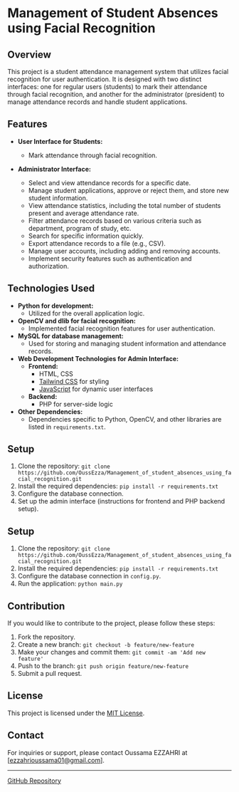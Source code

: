 # Management of Student Absences using Facial Recognition

## Overview
This project is a student attendance management system that utilizes facial recognition for user authentication. It is designed with two distinct interfaces: one for regular users (students) to mark their attendance through facial recognition, and another for the administrator (president) to manage attendance records and handle student applications.

## Features
- **User Interface for Students:**
  - Mark attendance through facial recognition.

- **Administrator Interface:**
  - Select and view attendance records for a specific date.
  - Manage student applications, approve or reject them, and store new student information.
  - View attendance statistics, including the total number of students present and average attendance rate.
  - Filter attendance records based on various criteria such as department, program of study, etc.
  - Search for specific information quickly.
  - Export attendance records to a file (e.g., CSV).
  - Manage user accounts, including adding and removing accounts.
  - Implement security features such as authentication and authorization.

## Technologies Used
- **Python for development:**
  - Utilized for the overall application logic.
- **OpenCV and dlib for facial recognition:**
  - Implemented facial recognition features for user authentication.
- **MySQL for database management:**
  - Used for storing and managing student information and attendance records.
- **Web Development Technologies for Admin Interface:**
  - **Frontend:**
    - HTML, CSS
    - [Tailwind CSS](https://tailwindcss.com/) for styling
    - [JavaScript](https://js.org/) for dynamic user interfaces
  - **Backend:**
    - PHP for server-side logic
- **Other Dependencies:**
  - Dependencies specific to Python, OpenCV, and other libraries are listed in `requirements.txt`.

## Setup
1. Clone the repository: `git clone https://github.com/OussEzza/Management_of_student_absences_using_facial_recognition.git`
2. Install the required dependencies: `pip install -r requirements.txt`
3. Configure the database connection.
4. Set up the admin interface (instructions for frontend and PHP backend setup).

## Setup
1. Clone the repository: `git clone https://github.com/OussEzza/Management_of_student_absences_using_facial_recognition.git`
2. Install the required dependencies: `pip install -r requirements.txt`
3. Configure the database connection in `config.py`.
4. Run the application: `python main.py`

## Contribution
If you would like to contribute to the project, please follow these steps:
1. Fork the repository.
2. Create a new branch: `git checkout -b feature/new-feature`
3. Make your changes and commit them: `git commit -am 'Add new feature'`
4. Push to the branch: `git push origin feature/new-feature`
5. Submit a pull request.

## License
This project is licensed under the [MIT License](LICENSE).

## Contact
For inquiries or support, please contact Oussama EZZAHRI at [ezzahrioussama01@gmail.com].

---

[GitHub Repository](https://github.com/OussEzza/Management_of_student_absences_using_facial_recognition)

